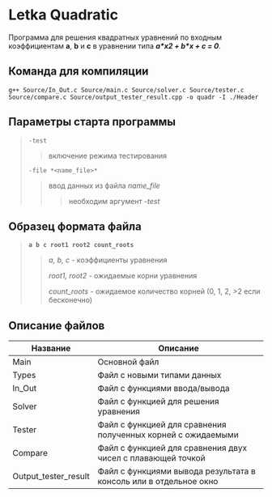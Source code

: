 # Letka Quadratic
<!--описание репозитория-->
Программа для решения квадратных уравнений по входным коэффициентам **a**, **b** и **c** в уравнении типа ***a\*x2 + b\*x + c = 0***.

<!--команда для компиляции-->
## Команда для компиляции
```g++ Source/In_Out.c Source/main.c Source/solver.c Source/tester.c Source/compare.c Source/output_tester_result.cpp -o quadr -I ./Header```

<!--параметры старта программы-->
## Параметры старта программы
> `-test`
> > включение режима тестирования
>
> `-file *<name_file>*`
> > ввод данных из файла *name_file*
> > > необходим аргумент *-test*

<!--образец формата файла-->
## Образец формата файла
> **`a b c root1 root2 count_roots`**
> > *a, b, c* -  коэффициенты уравнения
> > 
> > *root1, root2* - ожидаемые корни уравнения
> > 
> > *count_roots* - ожидаемое количество корней (0, 1, 2, >2 если бесконечно)

<!--описание файлов-->
## Описание файлов
| Название               | Описание                                                          |
|------------------------|-------------------------------------------------------------------|
| Main	                 | Основной файл                                                     |
| Types                  | Файл с новыми типами данных                                       |
| In_Out                 | Файл с функциями ввода/вывода                                     |
| Solver                 | Файл с функцией для решения уравнения                             |
| Tester                 | Файл с функцией для сравнения полученных корней  с ожидаемыми     |
| Compare                | Файл с функцией для сравнения двух чисел с плавающей точкой       |
| Output_tester_result   | Файл с функциями вывода результата в консоль или в отдельное окно |
